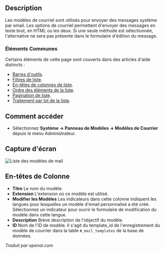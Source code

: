 <!-- Filename: Help4.x:Mail_Templates  / Display title: Modèles de courrier -->

## Description

Les modèles de courriel sont utilisés pour envoyer des messages système par email. Les options de courriel permettent d'envoyer des messages en texte brut, en HTML ou les deux. Si une seule méthode est sélectionnée, l'alternative ne sera pas présente dans le formulaire d'édition du message.

### Éléments Communes

Certains éléments de cette page sont couverts dans des articles d'aide distincts :

* [Barres d'outils](jdocmanual?article=help/common-elements/toolbars).
* [Filtres de liste](jdocmanual?article=help/common-elements/list-filters).
* [En-têtes de colonnes de liste](jdocmanual?article=help/common-elements/list-column-headers).
* [Ordre des éléments de la liste](jdocmanual?article=help/common-elements/list-ordering).
* [Pagination de liste](jdocmanual?article=help/common-elements/list-pagination).
* [Traitement par lot de la liste](jdocmanual?article=help/common-elements/list-batch-process).

## Comment accéder

- Sélectionnez **Système → Panneau de Modèles → Modèles de Courrier** depuis le menu Administrateur.

## Capture d'écran

![Liste des modèles de mail](../../../fr/images/mail/mail-templates.png)

## En-têtes de Colonne

- **Titre** Le nom du modèle.
- **Extension** L'extension où ce modèle est utilisé.
- **Modifier les Modèles** Les indicateurs dans cette colonne indiquent les langues pour lesquelles un modèle d'email personnalisé a été créé. Sélectionnez un indicateur pour ouvrir le formulaire de modification du modèle dans cette langue.
- **Description** Brève description de l'objectif du modèle.
- **ID** Nom de l'ID de modèle. Il s'agit du template_id de l'enregistrement du modèle de courrier dans la table `#_mail_templates` de la base de données.

*Traduit par openai.com*

